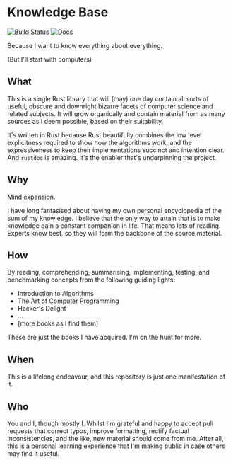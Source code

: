 # Knowledge Base

[![Build Status](https://travis-ci.org/kwyse/kb.svg?branch=master)](https://travis-ci.org/kwyse/kb)
[![Docs](https://img.shields.io/readthedocs/pip.svg)](https://kwyse.github.io/kb/kb/index.html)


Because I want to know everything about everything.

(But I'll start with computers)

## What

This is a single Rust library that will (may) one day contain all sorts of
useful, obscure and downright bizarre facets of computer science and related
subjects. It will grow organically and contain material from as many sources as
I deem possible, based on their suitability.

It's written in Rust because Rust beautifully combines the low level
explicitness required to show how the algorithms work, and the expressiveness to
keep their implementations succinct and intention clear. And `rustdoc` is
amazing. It's the enabler that's underpinning the project.

## Why

Mind expansion.

I have long fantasised about having my own personal encyclopedia of the sum of
my knowledge. I believe that the only way to attain that is to make
knowledge gain a constant companion in life. That means lots of reading. Experts
know best, so they will form the backbone of the source material.

## How

By reading, comprehending, summarising, implementing, testing, and benchmarking
concepts from the following guiding lights:

- Introduction to Algorithms
- The Art of Computer Programming
- Hacker's Delight
- ...
- [more books as I find them]

These are just the books I have acquired. I'm on the hunt for more.

## When

This is a lifelong endeavour, and this repository is just one manifestation of
it.

## Who

You and I, though mostly I. Whilst I'm grateful and happy to accept pull
requests that correct typos, improve formatting, rectify factual
inconsistencies, and the like, new material should come from me. After all, this
is a personal learning experience that I'm making public in case others may find
it useful.
